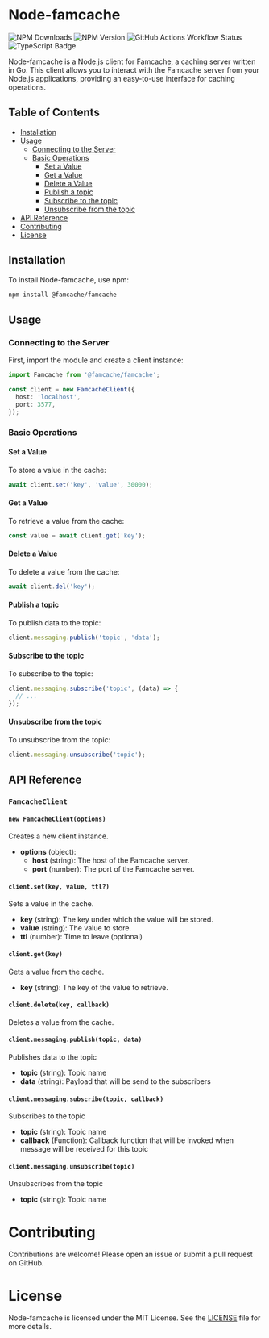 # Node-famcache

![NPM Downloads](https://img.shields.io/npm/dw/%40famcache%2Ffamcache)
![NPM Version](https://img.shields.io/npm/v/%40famcache%2Ffamcache)
![GitHub Actions Workflow Status](https://img.shields.io/github/actions/workflow/status/famcache/node-famcache/lint_and_test.yml)
![TypeScript Badge](https://img.shields.io/badge/TypeScript-3178C6?logo=typescript&logoColor=fff&style=flat)




Node-famcache is a Node.js client for Famcache, a caching server written in Go. This client allows you to interact with the Famcache server from your Node.js applications, providing an easy-to-use interface for caching operations.

## Table of Contents

- [Installation](#installation)
- [Usage](#usage)
  - [Connecting to the Server](#connecting-to-the-server)
  - [Basic Operations](#basic-operations)
    - [Set a Value](#set-a-value)
    - [Get a Value](#get-a-value)
    - [Delete a Value](#delete-a-value)
    - [Publish a topic](#publish-a-topic)
    - [Subscribe to the topic](#subscribe-to-the-topic)
    - [Unsubscribe from the topic](#unsubscribe-from-the-topic)
- [API Reference](#api-reference)
- [Contributing](#contributing)
- [License](#license)

## Installation

To install Node-famcache, use npm:

```sh
npm install @famcache/famcache
```

## Usage

### Connecting to the Server

First, import the module and create a client instance:

```ts
import Famcache from '@famcache/famcache';

const client = new FamcacheClient({
  host: 'localhost',
  port: 3577,
});
```

### Basic Operations

#### Set a Value

To store a value in the cache:

```ts
await client.set('key', 'value', 30000);
```

#### Get a Value

To retrieve a value from the cache:

```ts
const value = await client.get('key');
```

#### Delete a Value

To delete a value from the cache:

```ts
await client.del('key');
```


#### Publish a topic

To publish data to the topic:
```ts
client.messaging.publish('topic', 'data');
```

#### Subscribe to the topic

To subscribe to the topic:
```ts
client.messaging.subscribe('topic', (data) => {
  // ...
});
```

#### Unsubscribe from the topic
  
To unsubscribe from the topic:
```ts
client.messaging.unsubscribe('topic');
```

## API Reference

### `FamcacheClient`

#### `new FamcacheClient(options)`

Creates a new client instance.

- **options** (object):
  - **host** (string): The host of the Famcache server.
  - **port** (number): The port of the Famcache server.

#### `client.set(key, value, ttl?)`

Sets a value in the cache.

- **key** (string): The key under which the value will be stored.
- **value** (string): The value to store.
- **ttl** (number): Time to leave (optional)

#### `client.get(key)`

Gets a value from the cache.

- **key** (string): The key of the value to retrieve.

#### `client.delete(key, callback)`

Deletes a value from the cache.

#### `client.messaging.publish(topic, data)`

Publishes data to the topic

- **topic** (string): Topic name
- **data** (string): Payload that will be send to the subscribers

#### `client.messaging.subscribe(topic, callback)`

Subscribes to the topic

- **topic** (string): Topic name
- **callback** (Function): Callback function that will be invoked when message will be received for this topic


#### `client.messaging.unsubscribe(topic)`

Unsubscribes from the topic

- **topic** (string): Topic name

# Contributing

Contributions are welcome! Please open an issue or submit a pull request on GitHub.

# License

Node-famcache is licensed under the MIT License. See the [LICENSE](./LICENSE) file for more details.
